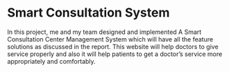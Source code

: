 # Smart Consultation System
In this project, me and my team designed and implemented A Smart Consultation Center Management System which will have all the feature solutions as discussed in the report. This website will help doctors to give service properly and also it will help patients to get a doctor’s service more appropriately and comfortably.

